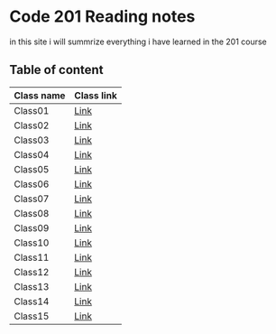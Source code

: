 
# Code 201 Reading notes

in this site i will summrize everything i have learned in the 201 course 

## Table of content 

Class name | Class link
------------ | -------------
Class01 | [Link](https://obiorbitalstar.github.io/Reading-notes/Class01)
Class02 | [Link](https://obiorbitalstar.github.io/Reading-notes/Class02)
Class03 | [Link](https://obiorbitalstar.github.io/Reading-notes/Class03)
Class04 | [Link](https://obiorbitalstar.github.io/Reading-notes/Class04)
Class05 | [Link](https://obiorbitalstar.github.io/Reading-notes/Class05)
Class06 | [Link](https://obiorbitalstar.github.io/Reading-notes/Class06)
Class07 | [Link](https://obiorbitalstar.github.io/Reading-notes/Class07)
Class08 | [Link](https://obiorbitalstar.github.io/Reading-notes/Class08)
Class09 | [Link](https://obiorbitalstar.github.io/Reading-notes/Class09)
Class10 | [Link](https://obiorbitalstar.github.io/Reading-notes/Class010)
Class11 | [Link](https://obiorbitalstar.github.io/Reading-notes/Class011)
Class12 | [Link](https://obiorbitalstar.github.io/Reading-notes/Class012)
Class13 | [Link](https://obiorbitalstar.github.io/Reading-notes/Class013)
Class14 | [Link](https://obiorbitalstar.github.io/Reading-notes/Class014)
Class15 | [Link](https://obiorbitalstar.github.io/Reading-notes/Class015)



